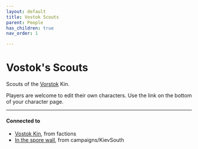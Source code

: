 ```yaml
---
layout: default
title: Vostok Scouts
parent: People
has_children: true
nav_order: 1

---
```


# Vostok's Scouts

Scouts of the [Vorstok](../../factions/Vorstok.md) Kin.

Players are welcome to edit their own characters.
Use the link on the bottom of your character page.

---
#### Connected to

<!-- QueryToSerialize: LIST without ID "["+ title + "](https://terra-campaigns.github.io/"+ regexreplace(file.path, ".md", "") + ")" + ", from " + regexreplace(file.folder, "degenesis/", "") FROM ([[]]) OR outgoing([[]]) WHERE file.name != this.file.name AND file.name != "directory" AND file.name != "campaigns" WHERE file.name != "index" SORT file.folder DESC -->
<!-- SerializedQuery: LIST without ID "["+ title + "](https://terra-campaigns.github.io/"+ regexreplace(file.path, ".md", "") + ")" + ", from " + regexreplace(file.folder, "degenesis/", "") FROM ([[]]) OR outgoing([[]]) WHERE file.name != this.file.name AND file.name != "directory" AND file.name != "campaigns" WHERE file.name != "index" SORT file.folder DESC -->
- [Vostok Kin](https://terra-campaigns.github.io/degenesis/factions/Vorstok), from factions
- [In the spore wall](https://terra-campaigns.github.io/degenesis/campaigns/KievSouth/chap1), from campaigns/KievSouth
<!-- SerializedQuery END -->
